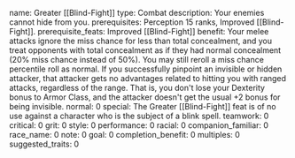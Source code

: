 name: Greater [[Blind-Fight]]
type: Combat
description: Your enemies cannot hide from you.
prerequisites: Perception 15 ranks, Improved [[Blind-Fight]].
prerequisite_feats: Improved [[Blind-Fight]]
benefit: Your melee attacks ignore the miss chance for less than total concealment, and you treat opponents with total concealment as if they had normal concealment (20% miss chance instead of 50%). You may still reroll a miss chance percentile roll as normal. If you successfully pinpoint an invisible or hidden attacker, that attacker gets no advantages related to hitting you with ranged attacks, regardless of the range. That is, you don't lose your Dexterity bonus to Armor Class, and the attacker doesn't get the usual +2 bonus for being invisible.
normal: 0
special: The Greater [[Blind-Fight]] feat is of no use against a character who is the subject of a blink spell.
teamwork: 0
critical: 0
grit: 0
style: 0
performance: 0
racial: 0
companion_familiar: 0
race_name: 0
note: 0
goal: 0
completion_benefit: 0
multiples: 0
suggested_traits: 0
